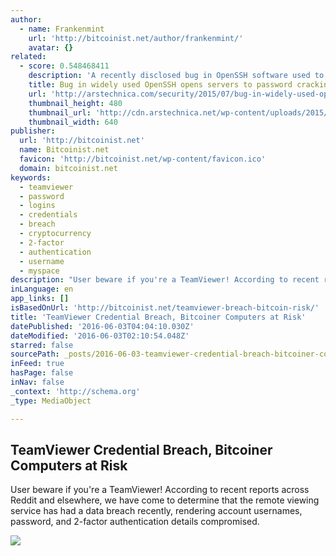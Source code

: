 ```yaml
---
author:
  - name: Frankenmint
    url: 'http://bitcoinist.net/author/frankenmint/'
    avatar: {}
related:
  - score: 0.548468411
    description: 'A recently disclosed bug in OpenSSH software used to remotely access Internet-facing computers and servers allows attackers to make thousands of password guesses in a short period of time, a defect that could open systems to password cracking, a security researcher has warned.'
    title: Bug in widely used OpenSSH opens servers to password cracking
    url: 'http://arstechnica.com/security/2015/07/bug-in-widely-used-openssh-opens-servers-to-password-cracking/'
    thumbnail_height: 480
    thumbnail_url: 'http://cdn.arstechnica.net/wp-content/uploads/2015/07/cracks_brushes_by_miamoto-640x480.jpg'
    thumbnail_width: 640
publisher:
  url: 'http://bitcoinist.net'
  name: Bitcoinist.net
  favicon: 'http://bitcoinist.net/wp-content/favicon.ico'
  domain: bitcoinist.net
keywords:
  - teamviewer
  - password
  - logins
  - credentials
  - breach
  - cryptocurrency
  - 2-factor
  - authentication
  - username
  - myspace
description: "User beware if you're a TeamViewer! According to recent reports across Reddit and elsewhere, we have come to determine that the remote viewing service has had a data breach recently, rendering account usernames, password, and 2-factor authentication details compromised."
inLanguage: en
app_links: []
isBasedOnUrl: 'http://bitcoinist.net/teamviewer-breach-bitcoin-risk/'
title: 'TeamViewer Credential Breach, Bitcoiner Computers at Risk'
datePublished: '2016-06-03T04:04:10.030Z'
dateModified: '2016-06-03T02:10:54.048Z'
starred: false
sourcePath: _posts/2016-06-03-teamviewer-credential-breach-bitcoiner-computers-at-risk.md
inFeed: true
hasPage: false
inNav: false
_context: 'http://schema.org'
_type: MediaObject

---
```

<article style=""><h1>TeamViewer Credential Breach, Bitcoiner Computers at Risk</h1><p>User beware if you're a TeamViewer! According to recent reports across Reddit and elsewhere, we have come to determine that the remote viewing service has had a data breach recently, rendering account usernames, password, and 2-factor authentication details compromised.</p><img src="http://bitcoinist.net/wp-content/uploads/2016/06/computer-hardware-art.jpg" /></article>